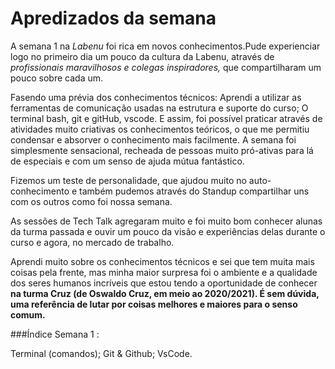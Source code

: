 # Apredizados da semana

A semana 1 na *Labenu* foi rica em novos conhecimentos.Pude experienciar logo no primeiro dia um pouco da cultura da Labenu, através de *profissionais maravilhosos e colegas inspiradores,* que compartilharam um pouco sobre cada um. 

Fasendo uma prévia dos conhecimentos técnicos:
Aprendi a utilizar as ferramentas de comunicação usadas na estrutura e suporte do curso;
O terminal bash, git e gitHub, vscode.
E assim, foi possível praticar através de atividades muito criativas os conhecimentos teóricos, o que me permitiu condensar e absorver o conhecimento mais facilmente. 
A semana foi simplesmente sensacional, recheada de pessoas muito pró-ativas para lá de especiais e com um senso de ajuda mútua fantástico.

Fizemos um teste de personalidade, que ajudou muito no auto-conhecimento e também pudemos através do Standup compartilhar uns com os outros como foi nossa semana. 

As sessões de Tech Talk agregaram muito e foi muito bom conhecer alunas da turma passada e ouvir um pouco da visão e experiências delas durante o curso e agora, no mercado de trabalho.

Aprendi muito sobre os conhecimentos técnicos e sei que tem muita mais coisas pela frente, mas minha maior surpresa foi o ambiente e a qualidade dos seres humanos incríveis que estou tendo a oportunidade de conhecer **na turma Cruz (de Oswaldo Cruz, em meio ao 2020/2021). É sem dúvida, uma referência de lutar por coisas melhores e maiores para o senso comum.** 


###Índice Semana 1 :

Terminal (comandos);
Git & Github;
VsCode.